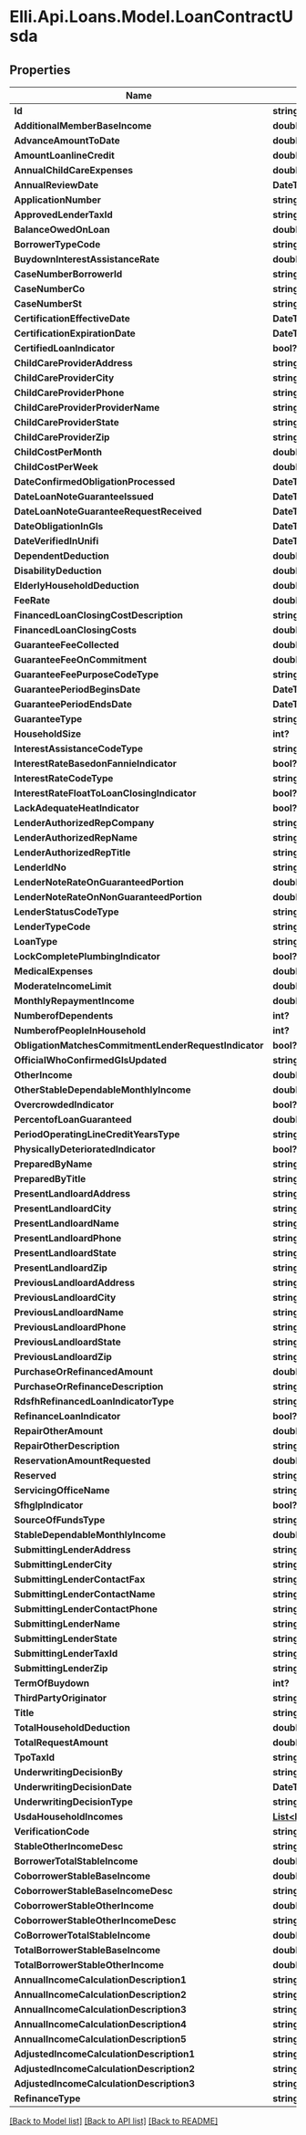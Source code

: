 # Elli.Api.Loans.Model.LoanContractUsda
## Properties

Name | Type | Description | Notes
------------ | ------------- | ------------- | -------------
**Id** | **string** |  | [optional] 
**AdditionalMemberBaseIncome** | **double?** |  | [optional] 
**AdvanceAmountToDate** | **double?** |  | [optional] 
**AmountLoanlineCredit** | **double?** |  | [optional] 
**AnnualChildCareExpenses** | **double?** |  | [optional] 
**AnnualReviewDate** | **DateTime?** |  | [optional] 
**ApplicationNumber** | **string** |  | [optional] 
**ApprovedLenderTaxId** | **string** |  | [optional] 
**BalanceOwedOnLoan** | **double?** |  | [optional] 
**BorrowerTypeCode** | **string** |  | [optional] 
**BuydownInterestAssistanceRate** | **double?** |  | [optional] 
**CaseNumberBorrowerId** | **string** |  | [optional] 
**CaseNumberCo** | **string** |  | [optional] 
**CaseNumberSt** | **string** |  | [optional] 
**CertificationEffectiveDate** | **DateTime?** |  | [optional] 
**CertificationExpirationDate** | **DateTime?** |  | [optional] 
**CertifiedLoanIndicator** | **bool?** |  | [optional] 
**ChildCareProviderAddress** | **string** |  | [optional] 
**ChildCareProviderCity** | **string** |  | [optional] 
**ChildCareProviderPhone** | **string** |  | [optional] 
**ChildCareProviderProviderName** | **string** |  | [optional] 
**ChildCareProviderState** | **string** |  | [optional] 
**ChildCareProviderZip** | **string** |  | [optional] 
**ChildCostPerMonth** | **double?** |  | [optional] 
**ChildCostPerWeek** | **double?** |  | [optional] 
**DateConfirmedObligationProcessed** | **DateTime?** |  | [optional] 
**DateLoanNoteGuaranteeIssued** | **DateTime?** |  | [optional] 
**DateLoanNoteGuaranteeRequestReceived** | **DateTime?** |  | [optional] 
**DateObligationInGls** | **DateTime?** |  | [optional] 
**DateVerifiedInUnifi** | **DateTime?** |  | [optional] 
**DependentDeduction** | **double?** |  | [optional] 
**DisabilityDeduction** | **double?** |  | [optional] 
**ElderlyHouseholdDeduction** | **double?** |  | [optional] 
**FeeRate** | **double?** |  | [optional] 
**FinancedLoanClosingCostDescription** | **string** |  | [optional] 
**FinancedLoanClosingCosts** | **double?** |  | [optional] 
**GuaranteeFeeCollected** | **double?** |  | [optional] 
**GuaranteeFeeOnCommitment** | **double?** |  | [optional] 
**GuaranteeFeePurposeCodeType** | **string** |  | [optional] 
**GuaranteePeriodBeginsDate** | **DateTime?** |  | [optional] 
**GuaranteePeriodEndsDate** | **DateTime?** |  | [optional] 
**GuaranteeType** | **string** |  | [optional] 
**HouseholdSize** | **int?** |  | [optional] 
**InterestAssistanceCodeType** | **string** |  | [optional] 
**InterestRateBasedonFannieIndicator** | **bool?** |  | [optional] 
**InterestRateCodeType** | **string** |  | [optional] 
**InterestRateFloatToLoanClosingIndicator** | **bool?** |  | [optional] 
**LackAdequateHeatIndicator** | **bool?** |  | [optional] 
**LenderAuthorizedRepCompany** | **string** |  | [optional] 
**LenderAuthorizedRepName** | **string** |  | [optional] 
**LenderAuthorizedRepTitle** | **string** |  | [optional] 
**LenderIdNo** | **string** |  | [optional] 
**LenderNoteRateOnGuaranteedPortion** | **double?** |  | [optional] 
**LenderNoteRateOnNonGuaranteedPortion** | **double?** |  | [optional] 
**LenderStatusCodeType** | **string** |  | [optional] 
**LenderTypeCode** | **string** |  | [optional] 
**LoanType** | **string** |  | [optional] 
**LockCompletePlumbingIndicator** | **bool?** |  | [optional] 
**MedicalExpenses** | **double?** |  | [optional] 
**ModerateIncomeLimit** | **double?** |  | [optional] 
**MonthlyRepaymentIncome** | **double?** |  | [optional] 
**NumberofDependents** | **int?** |  | [optional] 
**NumberofPeopleInHousehold** | **int?** |  | [optional] 
**ObligationMatchesCommitmentLenderRequestIndicator** | **bool?** |  | [optional] 
**OfficialWhoConfirmedGlsUpdated** | **string** |  | [optional] 
**OtherIncome** | **double?** |  | [optional] 
**OtherStableDependableMonthlyIncome** | **double?** |  | [optional] 
**OvercrowdedIndicator** | **bool?** |  | [optional] 
**PercentofLoanGuaranteed** | **double?** |  | [optional] 
**PeriodOperatingLineCreditYearsType** | **string** |  | [optional] 
**PhysicallyDeterioratedIndicator** | **bool?** |  | [optional] 
**PreparedByName** | **string** |  | [optional] 
**PreparedByTitle** | **string** |  | [optional] 
**PresentLandloardAddress** | **string** |  | [optional] 
**PresentLandloardCity** | **string** |  | [optional] 
**PresentLandloardName** | **string** |  | [optional] 
**PresentLandloardPhone** | **string** |  | [optional] 
**PresentLandloardState** | **string** |  | [optional] 
**PresentLandloardZip** | **string** |  | [optional] 
**PreviousLandloardAddress** | **string** |  | [optional] 
**PreviousLandloardCity** | **string** |  | [optional] 
**PreviousLandloardName** | **string** |  | [optional] 
**PreviousLandloardPhone** | **string** |  | [optional] 
**PreviousLandloardState** | **string** |  | [optional] 
**PreviousLandloardZip** | **string** |  | [optional] 
**PurchaseOrRefinancedAmount** | **double?** |  | [optional] 
**PurchaseOrRefinanceDescription** | **string** |  | [optional] 
**RdsfhRefinancedLoanIndicatorType** | **string** |  | [optional] 
**RefinanceLoanIndicator** | **bool?** |  | [optional] 
**RepairOtherAmount** | **double?** |  | [optional] 
**RepairOtherDescription** | **string** |  | [optional] 
**ReservationAmountRequested** | **double?** |  | [optional] 
**Reserved** | **string** |  | [optional] 
**ServicingOfficeName** | **string** |  | [optional] 
**SfhglpIndicator** | **bool?** |  | [optional] 
**SourceOfFundsType** | **string** |  | [optional] 
**StableDependableMonthlyIncome** | **double?** |  | [optional] 
**SubmittingLenderAddress** | **string** |  | [optional] 
**SubmittingLenderCity** | **string** |  | [optional] 
**SubmittingLenderContactFax** | **string** |  | [optional] 
**SubmittingLenderContactName** | **string** |  | [optional] 
**SubmittingLenderContactPhone** | **string** |  | [optional] 
**SubmittingLenderName** | **string** |  | [optional] 
**SubmittingLenderState** | **string** |  | [optional] 
**SubmittingLenderTaxId** | **string** |  | [optional] 
**SubmittingLenderZip** | **string** |  | [optional] 
**TermOfBuydown** | **int?** |  | [optional] 
**ThirdPartyOriginator** | **string** |  | [optional] 
**Title** | **string** |  | [optional] 
**TotalHouseholdDeduction** | **double?** |  | [optional] 
**TotalRequestAmount** | **double?** |  | [optional] 
**TpoTaxId** | **string** |  | [optional] 
**UnderwritingDecisionBy** | **string** |  | [optional] 
**UnderwritingDecisionDate** | **DateTime?** |  | [optional] 
**UnderwritingDecisionType** | **string** |  | [optional] 
**UsdaHouseholdIncomes** | [**List&lt;LoanContractUsdaUsdaHouseholdIncomes&gt;**](LoanContractUsdaUsdaHouseholdIncomes.md) |  | [optional] 
**VerificationCode** | **string** |  | [optional] 
**StableOtherIncomeDesc** | **string** |  | [optional] 
**BorrowerTotalStableIncome** | **double?** |  | [optional] 
**CoborrowerStableBaseIncome** | **double?** |  | [optional] 
**CoborrowerStableBaseIncomeDesc** | **string** |  | [optional] 
**CoborrowerStableOtherIncome** | **double?** |  | [optional] 
**CoborrowerStableOtherIncomeDesc** | **string** |  | [optional] 
**CoBorrowerTotalStableIncome** | **double?** |  | [optional] 
**TotalBorrowerStableBaseIncome** | **double?** |  | [optional] 
**TotalBorrowerStableOtherIncome** | **double?** |  | [optional] 
**AnnualIncomeCalculationDescription1** | **string** |  | [optional] 
**AnnualIncomeCalculationDescription2** | **string** |  | [optional] 
**AnnualIncomeCalculationDescription3** | **string** |  | [optional] 
**AnnualIncomeCalculationDescription4** | **string** |  | [optional] 
**AnnualIncomeCalculationDescription5** | **string** |  | [optional] 
**AdjustedIncomeCalculationDescription1** | **string** |  | [optional] 
**AdjustedIncomeCalculationDescription2** | **string** |  | [optional] 
**AdjustedIncomeCalculationDescription3** | **string** |  | [optional] 
**RefinanceType** | **string** |  | [optional] 

[[Back to Model list]](../README.md#documentation-for-models) [[Back to API list]](../README.md#documentation-for-api-endpoints) [[Back to README]](../README.md)

